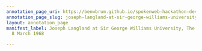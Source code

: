 ```yaml
---
annotation_page_uri: https://benwbrum.github.io/spokenweb-hackathon-development/annotations/joseph-langland-at-sir-george-williams-university-the-poetry-series-8-march-1968-canvas-1-audience.json
annotation_page_slug: joseph-langland-at-sir-george-williams-university-the-poetry-series-8-march-1968-canvas-1-audience
layout: annotation_page
manifest_label: Joseph Langland at Sir George Williams University, The Poetry Series,
  8 March 1968

---
```


